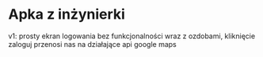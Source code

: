 # Apka z inżynierki

v1: prosty ekran logowania bez funkcjonalności wraz z ozdobami, kliknięcie zaloguj przenosi nas na działające api google maps

